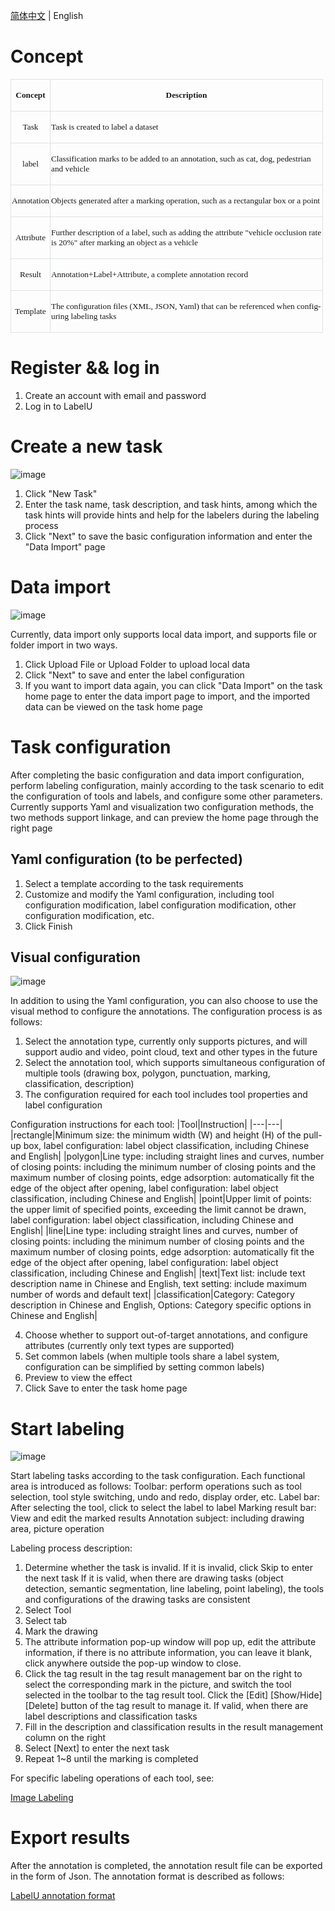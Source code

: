 <a href="./GUIDE_zh-CN.md" >简体中文</a> | English

# Concept

<table class=MsoNormalTable border=0 cellspacing=0 cellpadding=0 width=500
 style='width:375.0pt;border-collapse:collapse'>
 <tr style='height:29.25pt'>
  <td style='border-top:solid #DEE0E3 1.0pt;border-left:solid #DEE0E3 1.0pt;
  border-bottom:none;border-right:none;padding:.75pt .75pt .75pt .75pt;
  height:29.25pt'>
  <p class=MsoNormal align=center style='text-align:center'><b><span
  lang=EN-US style='font-size:10.0pt;font-family:宋体'>Concept</span></b></p>
  </td>
  <td style='border:solid #DEE0E3 1.0pt;border-bottom:none;padding:.75pt .75pt .75pt .75pt;
  height:29.25pt'>
  <p class=MsoNormal align=center style='text-align:center'><b><span
  lang=EN-US style='font-size:10.0pt;font-family:宋体'>Description</span></b></p>
  </td>
 </tr>
 <tr style='height:29.25pt'>
  <td style='border-top:solid #DEE0E3 1.0pt;border-left:solid #DEE0E3 1.0pt;
  border-bottom:none;border-right:none;padding:.75pt .75pt .75pt .75pt;
  height:29.25pt'>
  <p class=MsoNormal align=center style='text-align:center'><span lang=EN-US
  style='font-size:10.0pt;font-family:宋体'>Task</span></p>
  </td>
  <td style='border:solid #DEE0E3 1.0pt;border-bottom:none;padding:.75pt .75pt .75pt .75pt;
  height:29.25pt'>
  <p class=MsoNormal align=left style='text-align:left'><span lang=EN-US
  style='font-size:10.0pt;font-family:宋体'>Task is created to label a dataset</span></p>
  </td>
 </tr>
 <tr style='height:29.25pt'>
  <td style='border-top:solid #DEE0E3 1.0pt;border-left:solid #DEE0E3 1.0pt;
  border-bottom:none;border-right:none;padding:.75pt .75pt .75pt .75pt;
  height:29.25pt'>
  <p class=MsoNormal align=center style='text-align:center'><span lang=EN-US
  style='font-size:10.0pt;font-family:宋体'>label</span></p>
  </td>
  <td style='border:solid #DEE0E3 1.0pt;border-bottom:none;padding:.75pt .75pt .75pt .75pt;
  height:29.25pt'>
  <p class=MsoNormal align=left style='text-align:left'><span lang=EN-US
  style='font-size:10.0pt;font-family:宋体'>Classification marks to be added to an
  annotation, such as cat, dog, pedestrian and vehicle</span></p>
  </td>
 </tr>
 <tr style='height:29.25pt'>
  <td style='border-top:solid #DEE0E3 1.0pt;border-left:solid #DEE0E3 1.0pt;
  border-bottom:none;border-right:none;padding:.75pt .75pt .75pt .75pt;
  height:29.25pt'>
  <p class=MsoNormal align=center style='text-align:center'><span lang=EN-US
  style='font-size:10.0pt;font-family:宋体'>Annotation</span></p>
  </td>
  <td style='border:solid #DEE0E3 1.0pt;border-bottom:none;padding:.75pt .75pt .75pt .75pt;
  height:29.25pt'>
  <p class=MsoNormal align=left style='text-align:left'><span lang=EN-US
  style='font-size:10.0pt;font-family:宋体'>Objects generated after a marking
  operation, such as a rectangular box or a point</span></p>
  </td>
 </tr>
 <tr style='height:29.25pt'>
  <td style='border-top:solid #DEE0E3 1.0pt;border-left:solid #DEE0E3 1.0pt;
  border-bottom:none;border-right:none;padding:.75pt .75pt .75pt .75pt;
  height:29.25pt'>
  <p class=MsoNormal align=center style='text-align:center'><span lang=EN-US
  style='font-size:10.0pt;font-family:宋体'>Attribute</span></p>
  </td>
  <td style='border:solid #DEE0E3 1.0pt;border-bottom:none;padding:.75pt .75pt .75pt .75pt;
  height:29.25pt'>
  <p class=MsoNormal align=left style='text-align:left'><span lang=EN-US
  style='font-size:10.0pt;font-family:宋体'>Further description of a label, such
  as adding the attribute &quot;vehicle occlusion rate is 20%&quot; after
  marking an object as a vehicle</span></p>
  </td>
 </tr>
 <tr style='height:29.25pt'>
  <td style='border-top:solid #DEE0E3 1.0pt;border-left:solid #DEE0E3 1.0pt;
  border-bottom:none;border-right:none;padding:.75pt .75pt .75pt .75pt;
  height:29.25pt'>
  <p class=MsoNormal align=center style='text-align:center'><span lang=EN-US
  style='font-size:10.0pt;font-family:宋体'>Result</span></p>
  </td>
  <td style='border:solid #DEE0E3 1.0pt;border-bottom:none;padding:.75pt .75pt .75pt .75pt;
  height:29.25pt'>
  <p class=MsoNormal align=left style='text-align:left'><span lang=EN-US
  style='font-size:10.0pt;font-family:宋体'>Annotation+Label+Attribute, a
  complete annotation record</span></p>
  </td>
 </tr>
 <tr style='height:29.25pt'>
  <td style='border:solid #DEE0E3 1.0pt;border-right:none;padding:.75pt .75pt .75pt .75pt;
  height:29.25pt'>
  <p class=MsoNormal align=center style='text-align:center'><span lang=EN-US
  style='font-size:10.0pt;font-family:宋体'>Template</span></p>
  </td>
  <td style='border:solid #DEE0E3 1.0pt;padding:.75pt .75pt .75pt .75pt;
  height:29.25pt'>
  <p class=MsoNormal align=left style='text-align:left'><span lang=EN-US
  style='font-size:10.0pt;font-family:宋体'>The configuration files (XML, JSON,
  Yaml) that can be referenced when configuring labeling tasks</span></p>
  </td>
 </tr>
</table>

# Register && log in

1. Create an account with email and password
2. Log in to LabelU

# Create a new task

![image](https://user-images.githubusercontent.com/25022954/208387913-9a4a8205-8dfc-423f-997d-5c6f277ec0eb.png)

1. Click "New Task"
2. Enter the task name, task description, and task hints, among which the task hints will provide hints and help for the labelers during the labeling process
3. Click "Next" to save the basic configuration information and enter the "Data Import" page

# Data import

![image](https://user-images.githubusercontent.com/25022954/208388040-79b49127-adc0-4468-81d6-f78dc6a80a46.png)

Currently, data import only supports local data import, and supports file or folder import in two ways.
1. Click Upload File or Upload Folder to upload local data
2. Click "Next" to save and enter the label configuration
3. If you want to import data again, you can click "Data Import" on the task home page to enter the data import page to import, and the imported data can be viewed on the task home page

# Task configuration

After completing the basic configuration and data import configuration, perform labeling configuration, mainly according to the task scenario to edit the configuration of tools and labels, and configure some other parameters. Currently supports Yaml and visualization two configuration methods, the two methods support linkage, and can preview the home page through the right page

## Yaml configuration (to be perfected)

1. Select a template according to the task requirements
2. Customize and modify the Yaml configuration, including tool configuration modification, label configuration modification, other configuration modification, etc.
3. Click Finish

## Visual configuration

![image](https://user-images.githubusercontent.com/25022954/208390163-e6b34056-a618-485a-8875-38f99741ee68.png)

In addition to using the Yaml configuration, you can also choose to use the visual method to configure the annotations. The configuration process is as follows:
1. Select the annotation type, currently only supports pictures, and will support audio and video, point cloud, text and other types in the future
2. Select the annotation tool, which supports simultaneous configuration of multiple tools (drawing box, polygon, punctuation, marking, classification, description)
3. The configuration required for each tool includes tool properties and label configuration

Configuration instructions for each tool:
|Tool|Instruction|
|---|---|
|rectangle|Minimum size: the minimum width (W) and height (H) of the pull-up box, label configuration: label object classification, including Chinese and English|
|polygon|Line type: including straight lines and curves, number of closing points: including the minimum number of closing points and the maximum number of closing points, edge adsorption: automatically fit the edge of the object after opening, label configuration: label object classification, including Chinese and English|
|point|Upper limit of points: the upper limit of specified points, exceeding the limit cannot be drawn, label configuration: label object classification, including Chinese and English|
|line|Line type: including straight lines and curves, number of closing points: including the minimum number of closing points and the maximum number of closing points, edge adsorption: automatically fit the edge of the object after opening, label configuration: label object classification, including Chinese and English|
|text|Text list: include text description name in Chinese and English, text setting: include maximum number of words and default text|
|classification|Category: Category description in Chinese and English, Options: Category specific options in Chinese and English|

4. Choose whether to support out-of-target annotations, and configure attributes (currently only text types are supported)
5. Set common labels (when multiple tools share a label system, configuration can be simplified by setting common labels)
6. Preview to view the effect
7. Click Save to enter the task home page

# Start labeling

![image](https://user-images.githubusercontent.com/25022954/208390649-cc0bccb1-c509-4623-aeef-44f6649adc4c.png)

Start labeling tasks according to the task configuration. Each functional area is introduced as follows:
Toolbar: perform operations such as tool selection, tool style switching, undo and redo, display order, etc.
Label bar: After selecting the tool, click to select the label to label
Marking result bar: View and edit the marked results
Annotation subject: including drawing area, picture operation

Labeling process description:
1. Determine whether the task is invalid. If it is invalid, click Skip to enter the next task
If it is valid, when there are drawing tasks (object detection, semantic segmentation, line labeling, point labeling), the tools and configurations of the drawing tasks are consistent
2. Select Tool
3. Select tab
4. Mark the drawing
5. The attribute information pop-up window will pop up, edit the attribute information, if there is no attribute information, you can leave it blank, click anywhere outside the pop-up window to close.
6. Click the tag result in the tag result management bar on the right to select the corresponding mark in the picture, and switch the tool selected in the toolbar to the tag result tool. Click the [Edit] [Show/Hide] [Delete] button of the tag result to manage it.
If valid, when there are label descriptions and classification tasks
7. Fill in the description and classification results in the result management column on the right
8. Select [Next] to enter the next task
9. Repeat 1~8 until the marking is completed

For specific labeling operations of each tool, see:

 [Image Labeling](./labeling/label_image.md) 

# Export results

After the annotation is completed, the annotation result file can be exported in the form of Json. The annotation format is described as follows:

[LabelU annotation format](./annotation%20format/README.md)
